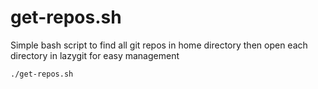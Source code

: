 # get-repos.sh

Simple bash script to find all git repos in home directory
then open each directory in lazygit for easy management

```bash
./get-repos.sh
```
